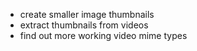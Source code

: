 - create smaller image thumbnails
- extract thumbnails from videos
- find out more working video mime types